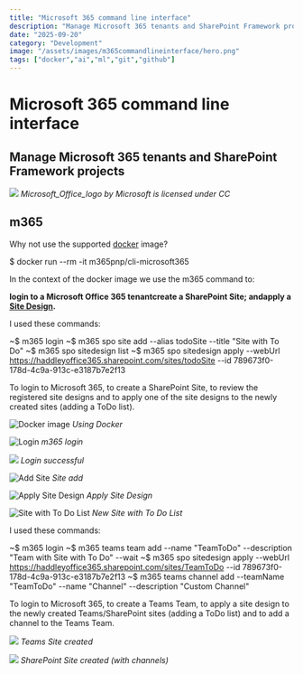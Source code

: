 ```yaml
---
title: "Microsoft 365 command line interface"
description: "Manage Microsoft 365 tenants and SharePoint Framework projects"
date: "2025-09-20"
category: "Development"
image: "/assets/images/m365commandlineinterface/hero.png"
tags: ["docker","ai","ml","git","github"]
---
```


# Microsoft 365 command line interface

## Manage Microsoft 365 tenants and SharePoint Framework projects

![](/assets/images/m365commandlineinterface/office-365-icon-500x500.png)
*Microsoft_Office_logo by Microsoft is licensed under CC*


## m365

Why not use the supported [docker](dockerandubernetes.html) image?

$ docker run --rm -it m365pnp/cli-microsoft365

In the context of the docker image we use the m365 command to:

**login to a Microsoft Office 365 tenant****create a SharePoint Site; and****apply a [Site Design](sharepointsitedesignsandsitescripts.html).**

I used these commands:

~$ m365 login
~$ m365 spo site add --alias todoSite --title "Site with To Do"
~$ m365 spo sitedesign list
~$ m365 spo sitedesign apply --webUrl https://haddleyoffice365.sharepoint.com/sites/todoSite --id 789673f0-178d-4c9a-913c-e3187b7e2f13

To login to Microsoft 365, to create a SharePoint Site, to review the registered site designs and to apply one of the site designs to the newly created sites (adding a ToDo list).

![Docker image](/assets/images/m365commandlineinterface/screen-shot-2021-02-22-at-4.33.38-pm-1134x740.png)
*Using Docker*

![Login](/assets/images/m365commandlineinterface/screen-shot-2021-02-22-at-6.00.26-pm-1136x736.png)
*m365 login*

![](/assets/images/m365commandlineinterface/screen-shot-2022-05-01-at-4.08.39-pm-1424x1118.png)
*Login successful*

![Add Site](/assets/images/m365commandlineinterface/screen-shot-2021-02-22-at-6.29.56-pm-1136x740.png)
*Site add*

![Apply Site Design](/assets/images/m365commandlineinterface/screen-shot-2021-02-22-at-6.31.57-pm-1126x736.png)
*Apply Site Design*

![Site with To Do List](/assets/images/m365commandlineinterface/screen-shot-2021-02-22-at-7.15.43-pm-1836x1075.png)
**New* Site with To Do List*

I used these commands:

~$ m365 login
~$ m365 teams team add --name "TeamToDo" --description "Team with Site with To Do" --wait
~$ m365 spo sitedesign apply --webUrl https://haddleyoffice365.sharepoint.com/sites/TeamToDo --id 789673f0-178d-4c9a-913c-e3187b7e2f13
~$ m365 teams channel add --teamName "TeamToDo" --name "Channel" --description "Custom Channel"

To login to Microsoft 365, to create a Teams Team, to apply a site design to the newly created Teams/SharePoint sites (adding a ToDo list) and to add a channel to the Teams Team.

![](/assets/images/m365commandlineinterface/screen-shot-2022-05-01-at-5.06.00-pm-1487x828.png)
*Teams Site created*

![](/assets/images/m365commandlineinterface/screen-shot-2022-05-01-at-5.11.22-pm-1487x789.png)
*SharePoint Site created (with channels)*
